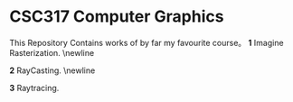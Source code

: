 # CSC317 Computer Graphics

This Repository Contains works of by far my favourite course。
**1** Imagine Rasterization. \newline 

**2** RayCasting. \newline

**3** Raytracing. 
